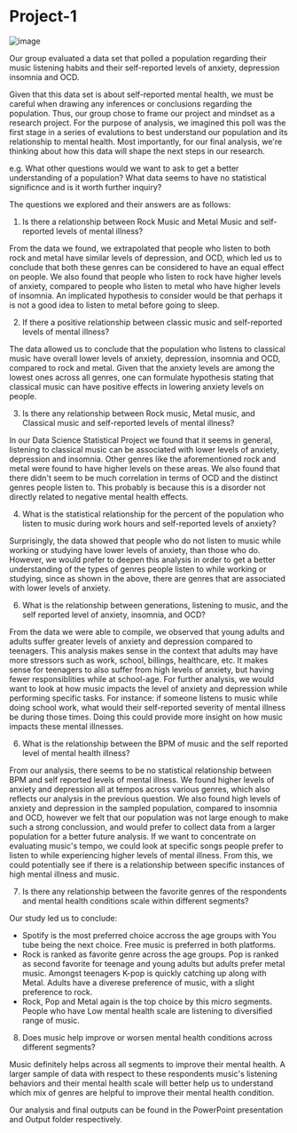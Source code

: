 # Project-1

![image](https://user-images.githubusercontent.com/118692087/219828243-8210ee31-d269-47ea-b5cf-350efb92131d.png)


Our group evaluated a data set that polled a population regarding their music listening habits and their self-reported levels of anxiety, depression
insomnia and OCD.

Given that this data set is about self-reported mental health, we must be careful when drawing any inferences or conclusions regarding the population. 
Thus, our group chose to frame our project and mindset as a research project. For the purpose of analysis, we imagined this poll was the first stage in
a series of evalutions to best understand our population and its relationship to mental health. Most importantly, for our final analysis, we're thinking
about how this data will shape the next steps in our research. 

e.g. What other questions would we want to ask to get a better understanding of a population? What data seems to have no statistical significnce and is it 
worth further inquiry? 

The questions we explored and their answers are as follows: 

1.	Is there a relationship between Rock Music and Metal Music and self-reported levels of mental illness?

From the data we found, we extrapolated that people who listen to both rock and metal have similar levels of depression, and OCD, which led us to conclude that both these genres can be considered to have an equal effect on people. We also found that people who listen to rock have higher levels of anxiety, compared to people who listen to metal who have higher levels of insomnia. An implicated hypothesis to consider would be that perhaps it is not a good idea to listen to metal before going to sleep.

2.	If there a positive relationship between classic music and self-reported levels of mental illness?

The data allowed us to conclude that the population who listens to classical music have overall lower levels of anxiety, depression, insomnia and OCD, compared to rock and metal. Given that the anxiety levels are among the lowest ones across all genres, one can formulate hypothesis stating that classical music can have positive effects in lowering anxiety levels on people.

3.	Is there any relationship between Rock music, Metal music, and Classical music and self-reported levels of mental illness?

In our Data Science Statistical Project we found that it seems in general, listening to classical music can be associated with lower levels of anxiety, depression and insomnia. Other genres like the aforementioned rock and metal were found to have higher levels on these areas. We also found that there didn't seem to be much correlation in terms of OCD and the distinct genres people listen to. This probably is because this is a disorder not directly related to negative mental health effects.

4.	What is the statistical relationship for the percent of the population who listen to music during work hours and self-reported levels of anxiety?

Surprisingly, the data showed that people who do not listen to music while working or studying have lower levels of anxiety, than those who do. However, we would prefer to deepen this analysis in order to get a better understanding of the types of genres people listen to while working or studying, since as shown in the above, there are genres that are associated with lower levels of anxiety.

6. What is the relationship between generations, listening to music, and the self reported level of anxiety, insomnia, and OCD?

From the data we were able to compile, we observed that young adults and adults suffer greater levels of anxiety and depression compared to teenagers. This analysis makes sense in the context that adults may have more stressors such as work, school, billings, healthcare, etc. It makes sense for teenagers to also suffer from high levels of anxiety, but having fewer responsiblities while at school-age. For further analysis, we would want to look at how music impacts the level of anxiety and depression while performing specific tasks. For instance: if someone listens to music while doing school work, what would their self-reported severity of mental illness be during those times. Doing this could provide more insight on how music impacts these mental illnesses.

6. What is the relationship between the BPM of music and the self reported level of mental health illness?

From our analysis, there seems to be no statistical relationship between BPM and self reported levels of mental illness. We found higher levels of anxiety and depression all at tempos across various genres, which also reflects our analysis in the previous question. We also found high levels of anxiety and depression in the sampled population, compared to insomnia and OCD, however we felt that our population was not large enough to make such a strong conclussion, and would prefer to collect data from a larger population for a better future analysis. If we want to concentrate on evaluating music's tempo, we could look at specific songs people prefer to listen to while experiencing higher levels of mental illness. From this, we could potentially see if there is a relationship between specific instances of high mental illness and music.

7. Is there any relationship between the favorite genres of the respondents and mental health conditions scale within different segments?

Our study led us to conclude:

   - Spotify is the most preferred choice accross the age groups with You tube being the next choice. Free music is preferred in both platforms.
   - Rock is ranked as favorite genre across the age groups. Pop is ranked as second favorite for teenage and young adults but adults prefer metal music. 
     Amongst teenagers K-pop is quickly catching up along with Metal. Adults have a diverese preference of music, with a slight preference to rock.
   - Rock, Pop and Metal again is the top choice by this micro segments. People who have Low mental health scale are listening to diversified range of music.
   
8. Does music help improve or worsen mental health conditions across different segments?

Music definitely helps across all segments to improve their mental health. A larger sample of data with respect to these respondents music's listening behaviors and their mental health scale will better help us to understand which mix of genres are helpful to improve their mental health condition. 

Our analysis and final outputs can be found in the PowerPoint presentation and Output folder respectively.
